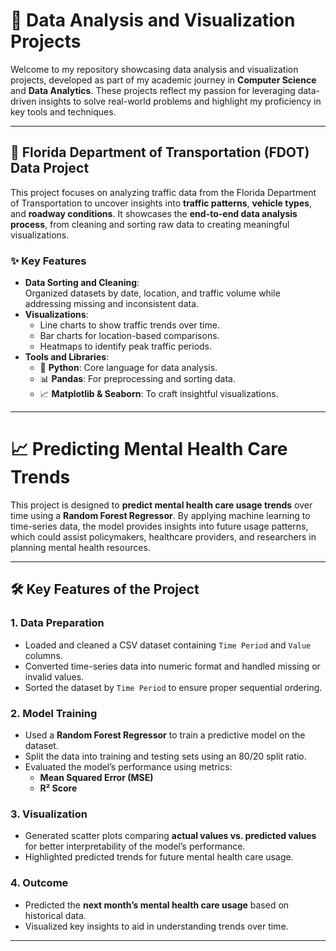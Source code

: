 # 🌟 Data Analysis and Visualization Projects  

Welcome to my repository showcasing data analysis and visualization projects, developed as part of my academic journey in **Computer Science** and **Data Analytics**. These projects reflect my passion for leveraging data-driven insights to solve real-world problems and highlight my proficiency in key tools and techniques.  

---

## 🚦 Florida Department of Transportation (FDOT) Data Project  

This project focuses on analyzing traffic data from the Florida Department of Transportation to uncover insights into **traffic patterns**, **vehicle types**, and **roadway conditions**. It showcases the **end-to-end data analysis process**, from cleaning and sorting raw data to creating meaningful visualizations.  

### ✨ Key Features  
- **Data Sorting and Cleaning**:  
  Organized datasets by date, location, and traffic volume while addressing missing and inconsistent data.  
- **Visualizations**:  
  - Line charts to show traffic trends over time.  
  - Bar charts for location-based comparisons.  
  - Heatmaps to identify peak traffic periods.  
- **Tools and Libraries**:  
  - 🐍 **Python**: Core language for data analysis.  
  - 📊 **Pandas**: For preprocessing and sorting data.  
  - 📈 **Matplotlib & Seaborn**: To craft insightful visualizations.  

---

# 📈 Predicting Mental Health Care Trends

This project is designed to **predict mental health care usage trends** over time using a **Random Forest Regressor**. By applying machine learning to time-series data, the model provides insights into future usage patterns, which could assist policymakers, healthcare providers, and researchers in planning mental health resources.

---

## 🛠️ Key Features of the Project

### 1. **Data Preparation**  
- Loaded and cleaned a CSV dataset containing `Time Period` and `Value` columns.  
- Converted time-series data into numeric format and handled missing or invalid values.  
- Sorted the dataset by `Time Period` to ensure proper sequential ordering.

### 2. **Model Training**  
- Used a **Random Forest Regressor** to train a predictive model on the dataset.  
- Split the data into training and testing sets using an 80/20 split ratio.  
- Evaluated the model’s performance using metrics:  
  - **Mean Squared Error (MSE)**  
  - **R² Score**

### 3. **Visualization**  
- Generated scatter plots comparing **actual values vs. predicted values** for better interpretability of the model’s performance.  
- Highlighted predicted trends for future mental health care usage.

### 4. **Outcome**  
- Predicted the **next month’s mental health care usage** based on historical data.  
- Visualized key insights to aid in understanding trends over time.

---


